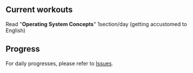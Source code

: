 ## Current workouts

Read "**Operating System Concepts**" 1section/day (getting accustomed to English)

## Progress

For daily progresses, please refer to [Issues](https://github.com/LoveL29/Study/issues).
